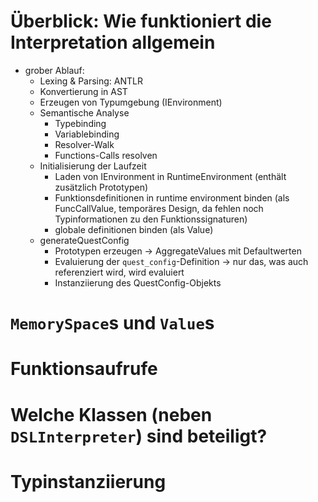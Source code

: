 # Überblick: Wie funktioniert die Interpretation allgemein

- grober Ablauf:
  - Lexing & Parsing: ANTLR
  - Konvertierung in AST
  - Erzeugen von Typumgebung (IEnvironment)
  - Semantische Analyse
    - Typebinding
    - Variablebinding
    - Resolver-Walk
    - Functions-Calls resolven
  - Initialisierung der Laufzeit
    - Laden von IEnvironment in RuntimeEnvironment (enthält zusätzlich
      Prototypen)
    - Funktionsdefinitionen in runtime environment binden
      (als FuncCallValue, temporäres Design, da fehlen noch
      Typinformationen zu den Funktionssignaturen)
    - globale definitionen binden (als Value)
  - generateQuestConfig
    - Prototypen erzeugen -> AggregateValues mit Defaultwerten
    - Evaluierung der `quest_config`-Definition -> nur das, was auch
      referenziert wird, wird evaluiert
    - Instanziierung des QuestConfig-Objekts

# `MemorySpace`s und `Value`s

# Funktionsaufrufe

# Welche Klassen (neben `DSLInterpreter`) sind beteiligt?

# Typinstanziierung
